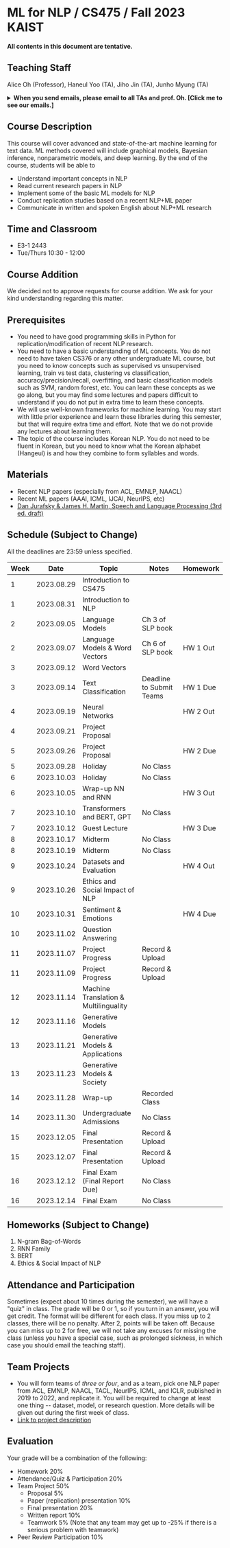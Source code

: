 # ML for NLP / CS475 / Fall 2023 KAIST

**All contents in this document are tentative.**

## Teaching Staff

Alice Oh (Professor), Haneul Yoo (TA), Jiho Jin (TA), Junho Myung (TA)

<details>
<summary><strong>When you send emails, please email to all TAs and prof. Oh. [Click me to see our emails.]</strong></summary>

<p><code>alice.oh@kaist.edu, haneul.yoo@kaist.ac.kr, jinjh0123@kaist.ac.kr, junho00211@kaist.ac.kr</code></p>

<p><i>And put "CS475" to the title. (e.g., [CS475] Do we have a class on thanksgiving day?)</i></p>

</details>

## Course Description

This course will cover advanced and state-of-the-art machine learning for text data. ML methods covered will include graphical models, Bayesian inference, nonparametric models, and deep learning. By the end of the course, students will be able to

- Understand important concepts in NLP
- Read current research papers in NLP
- Implement some of the basic ML models for NLP
- Conduct replication studies based on a recent NLP+ML paper
- Communicate in written and spoken English about NLP+ML research

## Time and Classroom
- E3-1 2443
- Tue/Thurs 10:30 - 12:00

## Course Addition
We decided not to approve requests for course addition. We ask for your kind understanding regarding this matter.

## Prerequisites  

- You need to have good programming skills in Python for replication/modification of recent NLP research.
- You need to have a basic understanding of ML concepts. You do not need to have taken CS376 or any other undergraduate ML course, but you need to know concepts such as supervised vs unsupervised learning, train vs test data, clustering vs classification, accuracy/precision/recall, overfitting, and basic classification models such as SVM, random forest, etc. You can learn these concepts as we go along, but you may find some lectures and papers difficult to understand if you do not put in extra time to learn these concepts.
- We will use well-known frameworks for machine learning. You may start with little prior experience and learn these libraries during this semester, but that will require extra time and effort. Note that we do not provide any lectures about learning them.
- The topic of the course includes Korean NLP. You do not need to be fluent in Korean, but you need to know what the Korean alphabet (Hangeul) is and how they combine to form syllables and words.

## Materials

- Recent NLP papers (especially from ACL, EMNLP, NAACL)
- Recent ML papers (AAAI, ICML, IJCAI, NeurIPS, etc)
- [Dan Jurafsky & James H. Martin, Speech and Language Processing (3rd ed. draft)](https://web.stanford.edu/~jurafsky/slp3/)

## Schedule (Subject to Change)

All the deadlines are 23:59 unless specified.

| Week | Date       | Topic                                 | Notes                    | Homework             |
|------|------------|---------------------------------------|--------------------------|----------------------|
|    1 | 2023.08.29 | Introduction to CS475                 |                          |                      |
|    1 | 2023.08.31 | Introduction to NLP                   |                          |                      |
|    2 | 2023.09.05 | Language Models                       | Ch 3 of SLP book         |                      |
|    2 | 2023.09.07 | Language Models & Word Vectors        | Ch 6 of SLP book         | HW 1 Out             |
|    3 | 2023.09.12 | Word Vectors                               |                  |                      |
|    3 | 2023.09.14 | Text Classification                          | Deadline to Submit Teams | HW 1 Due             |
|    4 | 2023.09.19 | Neural Networks                   |                          | HW 2 Out             |
|    4 | 2023.09.21 | Project Proposal                   |                          |                      |
|    5 | 2023.09.26 | Project Proposal                      |                          | HW 2 Due             |
|    5 | 2023.09.28 | Holiday                      |      No Class                    |                      |
|    6 | 2023.10.03 | Holiday                               | No Class                 |                      |
|    6 | 2023.10.05 | Wrap-up NN and RNN                    |                          | HW 3 Out             |
|    7 | 2023.10.10 | Transformers and BERT, GPT                               | No Class                 |                      |
|    7 | 2023.10.12 | Guest Lecture                 |                          | HW 3 Due             |
|    8 | 2023.10.17 | Midterm                               | No Class                 |                      |
|    8 | 2023.10.19 | Midterm                               | No Class                 |                      |
|    9 | 2023.10.24 | Datasets and Evaluation               |                          | HW 4 Out             |
|    9 | 2023.10.26 | Ethics and Social Impact of NLP       |                          |                      |
|   10 | 2023.10.31 | Sentiment & Emotions                  |                          | HW 4 Due             |
|   10 | 2023.11.02 | Question Answering                    |                          |                      |
|   11 | 2023.11.07 | Project Progress                      | Record & Upload          |                      |
|   11 | 2023.11.09 | Project Progress                      | Record & Upload          |                      |
|   12 | 2023.11.14 | Machine Translation & Multilinguality |                          |                      |
|   12 | 2023.11.16 | Generative Models                     |                          |                      |
|   13 | 2023.11.21 | Generative Models & Applications                      |                          |                      |
|   13 | 2023.11.23 | Generative Models & Society                   |                          |                      |
|   14 | 2023.11.28 | Wrap-up                               | Recorded Class           |                      |
|   14 | 2023.11.30 | Undergraduate Admissions              | No Class                 |                      |
|   15 | 2023.12.05 | Final Presentation                    | Record & Upload          |                      |
|   15 | 2023.12.07 | Final Presentation                    | Record & Upload          |                      |
|   16 | 2023.12.12 | Final Exam (Final Report Due)         | No Class                 |                      |
|   16 | 2023.12.14 | Final Exam                            | No Class                 |                      |

## Homeworks (Subject to Change)
1. N-gram Bag-of-Words
2. RNN Family
3. BERT
4. Ethics & Social Impact of NLP

## Attendance and Participation
Sometimes (expect about 10 times during the semester), we will have a "quiz" in class. The grade will be 0 or 1, so if you turn in an answer, you will get credit. The format will be different for each class. If you miss up to 2 classes, there will be no penalty. After 2, points will be taken off. Because you can miss up to 2 for free, we will not take any excuses for missing the class (unless you have a special case, such as prolonged sickness, in which case you should email the teaching staff).

## Team Projects

- You will form teams of *three or four*, and as a team, pick one NLP paper from ACL, EMNLP, NAACL, TACL, NeurIPS, ICML, and ICLR, published in 2019 to 2022, and replicate it. You will be required to change at least one thing -- dataset, model, or research question. More details will be given out during the first week of class.
- [Link to project description](https://uilab-kaist.github.io/cs475-mlnlp-fall-2022/project)

## Evaluation
Your grade will be a combination of the following:

- Homework 20%
- Attendance/Quiz & Participation 20%
- Team Project 50% 
  - Proposal 5%
  - Paper (replication) presentation 10%
  - Final presentation 20%
  - Written report 10%
  - Teamwork 5% (Note that any team may get up to -25% if there is a serious problem with teamwork)
- Peer Review Participation 10%
